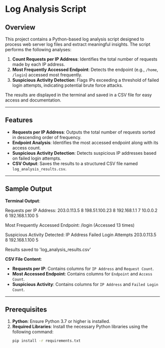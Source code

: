 # **Log Analysis Script**

## **Overview**

This project contains a Python-based log analysis script designed to process web server log files and extract meaningful insights. The script performs the following analyses:  

1. **Count Requests per IP Address**: Identifies the total number of requests made by each IP address.
2. **Most Frequently Accessed Endpoint**: Detects the endpoint (e.g., `/home`, `/login`) accessed most frequently.
3. **Suspicious Activity Detection**: Flags IPs exceeding a threshold of failed login attempts, indicating potential brute force attacks.

The results are displayed in the terminal and saved in a CSV file for easy access and documentation.

---

## **Features**

- **Requests per IP Address**: Outputs the total number of requests sorted in descending order of frequency.  
- **Endpoint Analysis**: Identifies the most accessed endpoint along with its access count.  
- **Suspicious Activity Detection**: Detects suspicious IP addresses based on failed login attempts.  
- **CSV Output**: Saves the results to a structured CSV file named `log_analysis_results.csv`.  

---

## **Sample Output**

**Terminal Output**:

Requests per IP Address: 203.0.113.5 8 198.51.100.23 8 192.168.1.1 7 10.0.0.2 6 192.168.1.100 5

Most Frequently Accessed Endpoint: /login (Accessed 13 times)

Suspicious Activity Detected: IP Address Failed Login Attempts 203.0.113.5 8 192.168.1.100 5

Results saved to 'log_analysis_results.csv'


**CSV File Content**:  
- **Requests per IP**: Contains columns for `IP Address` and `Request Count`.  
- **Most Accessed Endpoint**: Contains columns for `Endpoint` and `Access Count`.  
- **Suspicious Activity**: Contains columns for `IP Address` and `Failed Login Count`.

---

## **Prerequisites**

1. **Python**: Ensure Python 3.7 or higher is installed.  
2. **Required Libraries**: Install the necessary Python libraries using the following command:
   ```bash
   pip install -r requirements.txt

